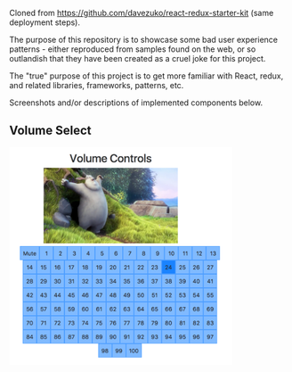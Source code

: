 Cloned from https://github.com/davezuko/react-redux-starter-kit (same deployment steps).

The purpose of this repository is to showcase some bad user experience patterns - either reproduced from samples found on the web, or so outlandish that they have been created as a cruel joke for this project.

The "true" purpose of this project is to get more familiar with React, redux, and related libraries, frameworks, patterns, etc.

Screenshots and/or descriptions of implemented components below.

## Volume Select
<img class="screenshot" src="https://raw.githubusercontent.com/goldins/bad-ux/a5d7bd06a61f7e967053e0e593303c7b8c2c764c/public/VolumeSelect/VolumeSelect.png" width="400" />

